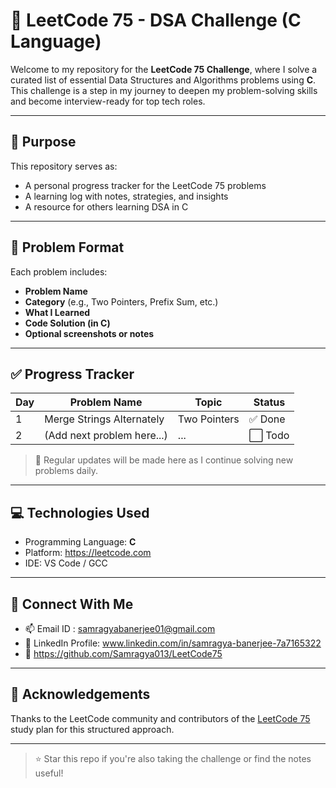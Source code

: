 # 🧠 LeetCode 75 - DSA Challenge (C Language)

Welcome to my repository for the **LeetCode 75 Challenge**, where I solve a curated list of essential Data Structures and Algorithms problems using **C**. This challenge is a step in my journey to deepen my problem-solving skills and become interview-ready for top tech roles.

---

## 🚀 Purpose

This repository serves as:
- A personal progress tracker for the LeetCode 75 problems
- A learning log with notes, strategies, and insights
- A resource for others learning DSA in C

---

## 🧩 Problem Format

Each problem includes:
- **Problem Name**
- **Category** (e.g., Two Pointers, Prefix Sum, etc.)
- **What I Learned**
- **Code Solution (in C)**
- **Optional screenshots or notes**

---

## ✅ Progress Tracker

| Day | Problem Name                  | Topic           | Status  |
|-----|-------------------------------|------------------|---------|
| 1   | Merge Strings Alternately     | Two Pointers     | ✅ Done |
| 2   | (Add next problem here...)    | ...              | ⬜️ Todo |

> 📌 Regular updates will be made here as I continue solving new problems daily.

---

## 💻 Technologies Used

- Programming Language: **C**
- Platform: https://leetcode.com
- IDE: VS Code / GCC

---

## 📎 Connect With Me

- 📫 Email ID : samragyabanerjee01@gmail.com
- 💼 LinkedIn Profile: www.linkedin.com/in/samragya-banerjee-7a7165322
- 🔗 https://github.com/Samragya013/LeetCode75

---

## 🙌 Acknowledgements

Thanks to the LeetCode community and contributors of the [LeetCode 75](https://leetcode.com/study-plan/leetcode-75/) study plan for this structured approach.

---

> ⭐ Star this repo if you're also taking the challenge or find the notes useful!

